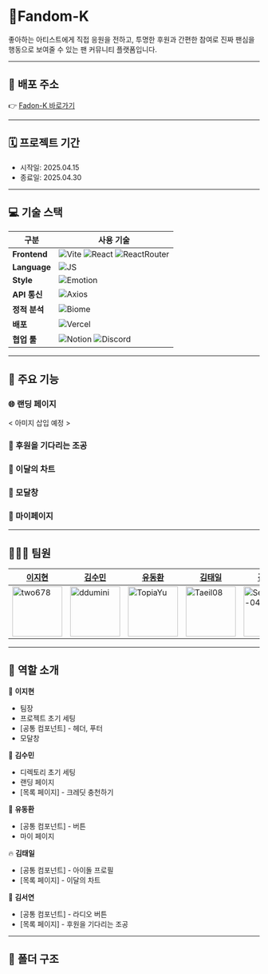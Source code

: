# 🌟Fandom-K

좋아하는 아티스트에게 직접 응원을 전하고, 투명한 후원과 간편한 참여로 진짜 팬심을 행동으로 보여줄 수 있는 팬 커뮤니티 플랫폼입니다.

---

## 🚀 배포 주소

👉 [Fadon-K 바로가기](https://your-deploy-url.com)

---

## 🗓️ 프로젝트 기간

- 시작일: 2025.04.15
- 종료일: 2025.04.30

---

## 💻 기술 스택

| 구분          | 사용 기술                                                                                                                                                                                                                                                                                                           |
| ------------- | ------------------------------------------------------------------------------------------------------------------------------------------------------------------------------------------------------------------------------------------------------------------------------------------------------------------- |
| **Frontend**  | ![Vite](https://img.shields.io/badge/Vite-646CFF?style=flat-square&logo=vite&logoColor=white) ![React](https://img.shields.io/badge/React-61DAFB?style=flat-square&logo=react&logoColor=white) ![ReactRouter](https://img.shields.io/badge/React_Router-CA4245?style=flat-square&logo=react-router&logoColor=white) |
| **Language**  | ![JS](https://img.shields.io/badge/JavaScript-F7DF1E?style=flat-square&logo=javascript&logoColor=black)                                                                                                                                                                                                             |
| **Style**     | ![Emotion](https://img.shields.io/badge/Emotion-DB7093?style=flat&logo=emotion&logoColor=white)                                                                                                                                                                                                                     |
| **API 통신**  | ![Axios](https://img.shields.io/badge/Axios-5A29E4?style=flat-square)                                                                                                                                                                                                                                               |
| **정적 분석** | ![Biome](https://img.shields.io/badge/Biome-%2331C48D?style=flat&logoColor=white)                                                                                                                                                                                                                                   |
| **배포**      | ![Vercel](https://img.shields.io/badge/Vercel-000000?style=flat&logo=vercel&logoColor=white)                                                                                                                                                                                                                        |
| **협업 툴**   | ![Notion](https://img.shields.io/badge/Notion-000000?style=flat&logo=notion&logoColor=white) ![Discord](https://img.shields.io/badge/Discord-5865F2?style=flat&logo=discord&logoColor=white)                                                                                                                        |

---

## 📌 주요 기능

### 🌐 랜딩 페이지

< 아미지 삽입 예정 >

### 🎁 후원을 기다리는 조공

### 🌟 이달의 차트

### 💖 모달창

### 💎 마이페이지

---

## 👩🏻‍💻 팀원

| [이지현](https://github.com/two678)                                | [김수민](https://github.com/ddumini)                                 | [유동환](https://github.com/TopiaYu)                                 | [김태일](https://github.com/Taeil08)                                 | [김서연](https://github.com/SeoYeonK-04)                                     |
| ------------------------------------------------------------------ | -------------------------------------------------------------------- | -------------------------------------------------------------------- | -------------------------------------------------------------------- | ---------------------------------------------------------------------------- |
| <img src="https://github.com/two678.png" alt="two678" width="100"> | <img src="https://github.com/ddumini.png" alt="ddumini" width="100"> | <img src="https://github.com/TopiaYu.png" alt="TopiaYu" width="100"> | <img src="https://github.com/Taeil08.png" alt="Taeil08" width="100"> | <img src="https://github.com/SeoYeonK-04.png" alt="SeoYeonK-04" width="100"> |

---

## 🎯 역할 소개

🐥 **이지현**

- 팀장
- 프로젝트 초기 세팅
- [공통 컴포넌트] - 헤더, 푸터
- 모달창

🌸 **김수민**

- 디렉토리 초기 세팅
- 랜딩 페이지
- [목록 페이지] - 크레딧 충천하기

🌿 **유동환**

- [공통 컴포넌트] - 버튼
- 마이 페이지

🔥 **김태일**

- [공통 컴포넌트] - 아이돌 프로필
- [목록 페이지] - 이달의 차트

💫 **김서연**

- [공통 컴포넌트] - 라디오 버튼
- [목록 페이지] - 후원을 기다리는 조공

---

## 📁 폴더 구조
